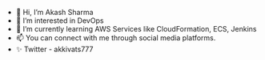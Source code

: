 - 👋 Hi, I’m Akash Sharma
- 👀 I’m interested in DevOps
- 🌱  I’m currently learning AWS Services like CloudFormation, ECS, Jenkins
- 📫 You can connect with me through social media platforms.
- ✨ Twitter - akkivats777

<!---
AkashSharmaInfrablok/AkashSharmaInfrablok is a ✨ special ✨ repository because its `README.md` (this file) appears on your GitHub profile.
You can click the Preview link to take a look at your changes.
--->
